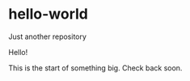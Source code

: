 hello-world
===========

Just another repository

Hello! 

This is the start of something big. Check back soon. 

